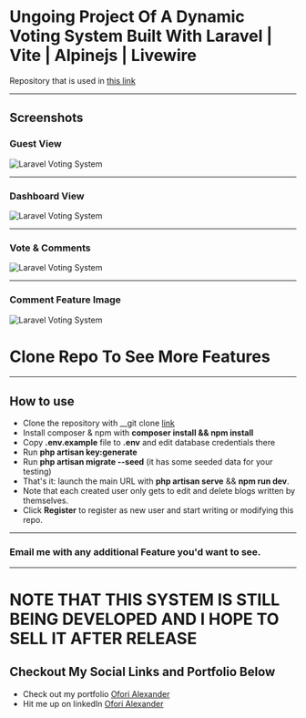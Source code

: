 # Ungoing Project Of A Dynamic Voting System Built With Laravel | Vite | Alpinejs | Livewire

Repository that is used in [this link](https://github.com/OforiAlexander/lc-voting.git)

- - - - -

## Screenshots 

### Guest View
![Laravel Voting System]()

- - - - -

### Dashboard View
![Laravel Voting System]()

- - - - -
### Vote & Comments
![Laravel Voting System]()

- - - - -
### Comment Feature Image
![Laravel Voting System]()



# Clone Repo To See More Features
- - - - -

## How to use

- Clone the repository with __git clone [link](https://github.com/OforiAlexander/lc-voting.git__)
- Install composer & npm with __composer install && npm install__
- Copy __.env.example__ file to __.env__ and edit database credentials there
- Run __php artisan key:generate__
- Run __php artisan migrate --seed__ (it has some seeded data for your testing)
- That's it: launch the main URL with __php artisan serve__ && __npm run dev__. 
- Note that each created user only gets to edit and delete blogs written by themselves.
- Click __Register__ to register as new user and start writing or modifying this repo.


- - - - -


### Email me with any additional Feature you'd want to see.
- - - - -

# NOTE THAT THIS SYSTEM IS STILL BEING DEVELOPED AND I HOPE TO SELL IT AFTER RELEASE
## Checkout My Social Links and Portfolio Below

- Check out my portfolio [Ofori Alexander](https://ofori-alexander.vercel.app/)
- Hit me up on linkedIn [Ofori Alexander](https://www.linkedin.com/in/alexander-ofori01)

